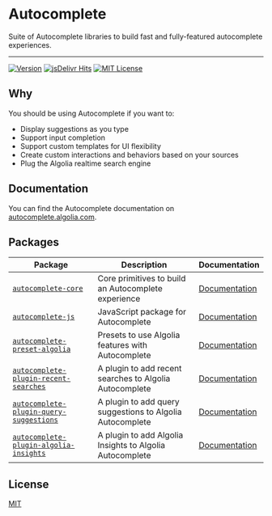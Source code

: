 # Autocomplete

Suite of Autocomplete libraries to build fast and fully-featured autocomplete experiences.

---

[![Version](https://img.shields.io/npm/v/autocomplete.js.svg?style=flat-square)](https://www.npmjs.com/package/autocomplete.js) [![jsDelivr Hits](https://data.jsdelivr.com/v1/package/npm/autocomplete.js/badge?style=flat-square)](https://www.jsdelivr.com/package/npm/autocomplete.js) [![MIT License](https://img.shields.io/badge/License-MIT-green.svg?style=flat-square)](LICENSE)

## Why

You should be using Autocomplete if you want to:

- Display suggestions as you type
- Support input completion
- Support custom templates for UI flexibility
- Create custom interactions and behaviors based on your sources
- Plug the Algolia realtime search engine

## Documentation

You can find the Autocomplete documentation on [autocomplete.algolia.com](https://autocomplete.algolia.com).

## Packages

| Package | Description | Documentation |
| --- | --- | --- |
| [`autocomplete-core`](packages/autocomplete-core) | Core primitives to build an Autocomplete experience | [Documentation](https://autocomplete.algolia.com/docs/createAutocomplete) |
| [`autocomplete-js`](packages/autocomplete-js) | JavaScript package for Autocomplete | [Documentation](https://autocomplete.algolia.com/docs/autocomplete-js) |
| [`autocomplete-preset-algolia`](packages/autocomplete-preset-algolia) | Presets to use Algolia features with Autocomplete | [Documentation](https://autocomplete.algolia.com/docs/getAlgoliaHits) |
| [`autocomplete-plugin-recent-searches`](packages/autocomplete-plugin-recent-searches) | A plugin to add recent searches to Algolia Autocomplete | [Documentation](https://autocomplete.algolia.com/docs/createLocalStorageRecentSearchesPlugin) |
| [`autocomplete-plugin-query-suggestions`](packages/autocomplete-plugin-query-suggestions) | A plugin to add query suggestions to Algolia Autocomplete | [Documentation](https://autocomplete.algolia.com/docs/createQuerySuggestionsPlugin) |
| [`autocomplete-plugin-algolia-insights`](packages/autocomplete-plugin-algolia-insights) | A plugin to add Algolia Insights to Algolia Autocomplete | [Documentation](https://autocomplete.algolia.com/docs/createAlgoliaInsightsPlugin) |

## License

[MIT](LICENSE)
